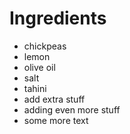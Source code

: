 # Ingredients
- chickpeas
- lemon
- olive oil
- salt
- tahini
- add extra stuff
- adding even more stuff
- some more text

